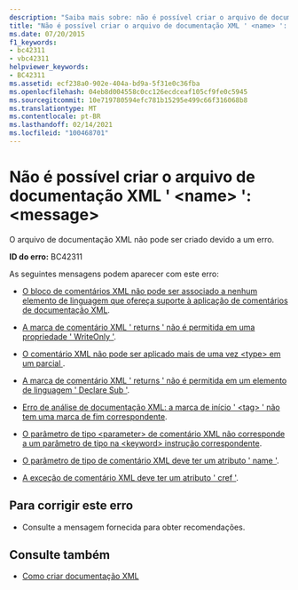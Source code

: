 ```yaml
---
description: "Saiba mais sobre: não é possível criar o arquivo de documentação XML ' <name> ': <message>"
title: "Não é possível criar o arquivo de documentação XML ' <name> ': <message>"
ms.date: 07/20/2015
f1_keywords:
- bc42311
- vbc42311
helpviewer_keywords:
- BC42311
ms.assetid: ecf238a0-902e-404a-bd9a-5f31e0c36fba
ms.openlocfilehash: 04eb8d004558c0cc126ecdceaf105cf9fe0c5945
ms.sourcegitcommit: 10e719780594efc781b15295e499c66f316068b8
ms.translationtype: MT
ms.contentlocale: pt-BR
ms.lasthandoff: 02/14/2021
ms.locfileid: "100468701"
---
```

# <a name="unable-to-create-xml-documentation-file-name-message"></a>Não é possível criar o arquivo de documentação XML ' \<name> ': \<message>

O arquivo de documentação XML não pode ser criado devido a um erro.  
  
 **ID do erro:** BC42311  
  
 As seguintes mensagens podem aparecer com este erro:  
  
- [O bloco de comentários XML não pode ser associado a nenhum elemento de linguagem que ofereça suporte à aplicação de comentários de documentação XML](bc42312.md).  
  
- [A marca de comentário XML ' returns ' não é permitida em uma propriedade ' WriteOnly '](bc42313.md).  
  
- [O comentário XML não pode ser aplicado mais de uma vez \<type> em um parcial ](bc42314.md).  
  
- [A marca de comentário XML ' returns ' não é permitida em um elemento de linguagem ' Declare Sub '](bc42315.md).  
  
- [Erro de análise de documentação XML: a marca de início ' \<tag> ' não tem uma marca de fim correspondente](bc42316.md).  
  
- [O parâmetro de tipo \<parameter> de comentário XML não corresponde a um parâmetro de tipo na \<keyword> instrução correspondente](bc42317.md).  
  
- [O parâmetro de tipo de comentário XML deve ter um atributo ' name '](bc42318.md).  
  
- [A exceção de comentário XML deve ter um atributo ' cref '](../language-reference/error-messages/xml-comment-exception-must-have-a-cref-attribute.md).  
  
## <a name="to-correct-this-error"></a>Para corrigir este erro  
  
- Consulte a mensagem fornecida para obter recomendações.  
  
## <a name="see-also"></a>Consulte também

- [Como criar documentação XML](../programming-guide/program-structure/how-to-create-xml-documentation.md)
